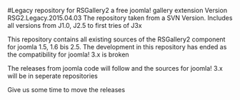 #Legacy repository for RSGallery2 a free joomla! gallery extension
Version RSG2.Legacy.2015.04.03
The repository taken from a SVN Version. Includes all versions from J1.0, J2.5 to first tries of J3x

This repository contains all existing sources of the RSGallery2 component for joomla 1.5, 1.6 bis 2.5. 
The development in this repository has ended as the compatibility for joomla! 3.x is broken

The releases from joomla code will follow and the sources for joomla! 3.x will be in seperate repositories

Give us some time to move the releases



